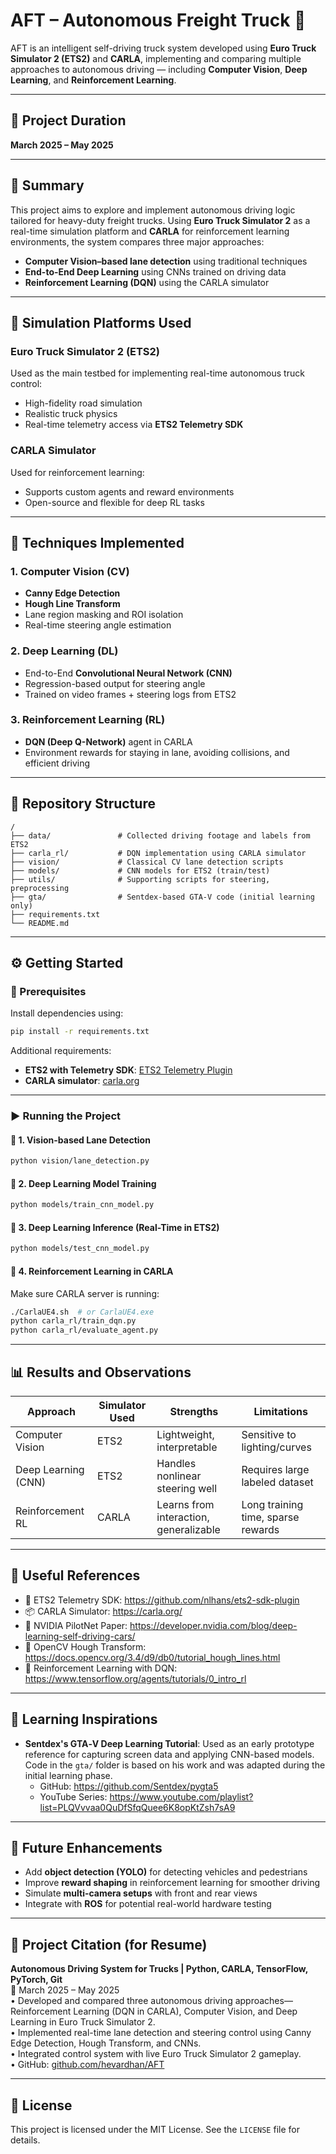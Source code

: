 # AFT – Autonomous Freight Truck 🚛

AFT is an intelligent self-driving truck system developed using **Euro Truck Simulator 2 (ETS2)** and **CARLA**, implementing and comparing multiple approaches to autonomous driving — including **Computer Vision**, **Deep Learning**, and **Reinforcement Learning**.

---

## 📅 Project Duration

**March 2025 – May 2025**

---

## 📌 Summary

This project aims to explore and implement autonomous driving logic tailored for heavy-duty freight trucks. Using **Euro Truck Simulator 2** as a real-time simulation platform and **CARLA** for reinforcement learning environments, the system compares three major approaches:

- **Computer Vision–based lane detection** using traditional techniques  
- **End-to-End Deep Learning** using CNNs trained on driving data  
- **Reinforcement Learning (DQN)** using the CARLA simulator

---

## 🚛 Simulation Platforms Used

### Euro Truck Simulator 2 (ETS2)
Used as the main testbed for implementing real-time autonomous truck control:
- High-fidelity road simulation
- Realistic truck physics
- Real-time telemetry access via **ETS2 Telemetry SDK**

### CARLA Simulator
Used for reinforcement learning:
- Supports custom agents and reward environments
- Open-source and flexible for deep RL tasks

---

## 🧠 Techniques Implemented

### 1. Computer Vision (CV)
- **Canny Edge Detection**
- **Hough Line Transform**
- Lane region masking and ROI isolation
- Real-time steering angle estimation

### 2. Deep Learning (DL)
- End-to-End **Convolutional Neural Network (CNN)**
- Regression-based output for steering angle
- Trained on video frames + steering logs from ETS2

### 3. Reinforcement Learning (RL)
- **DQN (Deep Q-Network)** agent in CARLA
- Environment rewards for staying in lane, avoiding collisions, and efficient driving

---

## 📂 Repository Structure

```
/
├── data/               # Collected driving footage and labels from ETS2
├── carla_rl/           # DQN implementation using CARLA simulator
├── vision/             # Classical CV lane detection scripts
├── models/             # CNN models for ETS2 (train/test)
├── utils/              # Supporting scripts for steering, preprocessing
├── gta/                # Sentdex-based GTA-V code (initial learning only)
├── requirements.txt
└── README.md
```

---

## ⚙️ Getting Started

### 🔧 Prerequisites

Install dependencies using:
```bash
pip install -r requirements.txt
```

Additional requirements:
- **ETS2 with Telemetry SDK**: [ETS2 Telemetry Plugin](https://github.com/nlhans/ets2-sdk-plugin)
- **CARLA simulator**: [carla.org](https://carla.org)

---

### ▶️ Running the Project

#### 🔹 1. Vision-based Lane Detection
```bash
python vision/lane_detection.py
```

#### 🔹 2. Deep Learning Model Training
```bash
python models/train_cnn_model.py
```

#### 🔹 3. Deep Learning Inference (Real-Time in ETS2)
```bash
python models/test_cnn_model.py
```

#### 🔹 4. Reinforcement Learning in CARLA
Make sure CARLA server is running:
```bash
./CarlaUE4.sh  # or CarlaUE4.exe
python carla_rl/train_dqn.py
python carla_rl/evaluate_agent.py
```

---

## 📊 Results and Observations

| Approach           | Simulator Used | Strengths                             | Limitations                        |
|--------------------|----------------|----------------------------------------|------------------------------------|
| Computer Vision    | ETS2           | Lightweight, interpretable             | Sensitive to lighting/curves       |
| Deep Learning (CNN)| ETS2           | Handles nonlinear steering well        | Requires large labeled dataset     |
| Reinforcement RL   | CARLA          | Learns from interaction, generalizable | Long training time, sparse rewards |

---

## 🔗 Useful References

- 🧰 ETS2 Telemetry SDK: https://github.com/nlhans/ets2-sdk-plugin  
- 📦 CARLA Simulator: https://carla.org/  
- 📘 NVIDIA PilotNet Paper: https://developer.nvidia.com/blog/deep-learning-self-driving-cars/  
- 📜 OpenCV Hough Transform: https://docs.opencv.org/3.4/d9/db0/tutorial_hough_lines.html  
- 📙 Reinforcement Learning with DQN: https://www.tensorflow.org/agents/tutorials/0_intro_rl  

---

## 🧩 Learning Inspirations

- **Sentdex's GTA‑V Deep Learning Tutorial**: Used as an early prototype reference for capturing screen data and applying CNN-based models. Code in the `gta/` folder is based on his work and was adapted during the initial learning phase.  
  - GitHub: https://github.com/Sentdex/pygta5  
  - YouTube Series: https://www.youtube.com/playlist?list=PLQVvvaa0QuDfSfqQuee6K8opKtZsh7sA9

---

## 🧪 Future Enhancements

- Add **object detection (YOLO)** for detecting vehicles and pedestrians  
- Improve **reward shaping** in reinforcement learning for smoother driving  
- Simulate **multi-camera setups** with front and rear views  
- Integrate with **ROS** for potential real-world hardware testing

---

## 📎 Project Citation (for Resume)

**Autonomous Driving System for Trucks | Python, CARLA, TensorFlow, PyTorch, Git**  
📅 March 2025 – May 2025  
• Developed and compared three autonomous driving approaches—Reinforcement Learning (DQN in CARLA), Computer Vision, and Deep Learning in Euro Truck Simulator 2.  
• Implemented real-time lane detection and steering control using Canny Edge Detection, Hough Transform, and CNNs.  
• Integrated control system with live Euro Truck Simulator 2 gameplay.  
• GitHub: [github.com/hevardhan/AFT](https://github.com/hevardhan/AFT)

---

## 🪪 License

This project is licensed under the MIT License. See the `LICENSE` file for details.
